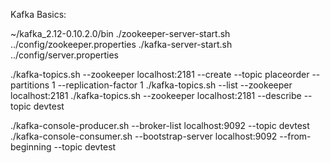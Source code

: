 Kafka Basics:

~/kafka_2.12-0.10.2.0/bin
./zookeeper-server-start.sh ../config/zookeeper.properties
./kafka-server-start.sh ../config/server.properties

./kafka-topics.sh --zookeeper localhost:2181 --create --topic placeorder --partitions 1 --replication-factor 1
./kafka-topics.sh --list --zookeeper localhost:2181
./kafka-topics.sh  --zookeeper localhost:2181 --describe --topic devtest

./kafka-console-producer.sh --broker-list localhost:9092 --topic devtest
./kafka-console-consumer.sh  --bootstrap-server localhost:9092 --from-beginning --topic devtest
